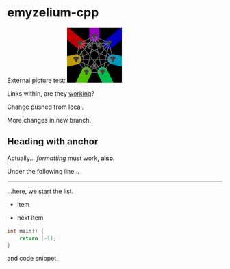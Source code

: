 # emyzelium-cpp

External picture test: ![pic here](https://github.com/emyzelium/visuals/blob/main/logo_128.png)

Links within, are they [working](#gohere)?

Change pushed from local.

More changes in new branch.

## Heading with anchor <a name="gohere"></a>

Actually... *formatting* must work, **also**.

Under the following line...

---

...here, we start the list.

* item

* next item

```cpp
int main() {
	return (-1);
}
```

and code snippet.